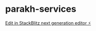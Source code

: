 # parakh-services

[Edit in StackBlitz next generation editor ⚡️](https://stackblitz.com/~/github.com/imvarunsrivastava/parakh-services)
